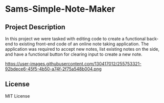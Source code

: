 # Sams-Simple-Note-Maker

## Project Description
  In this project we were tasked with editing code to create a functional back-end to existing front-end code of an online note taking application. The application was required to accept new notes, list existing notes on the side, and have a functional button for clearing input to create a new note.
  
https://user-images.githubusercontent.com/130417012/255753321-92bdece6-45f5-4b50-a74f-2f75a548b004.png
  
## License
  MIT License
